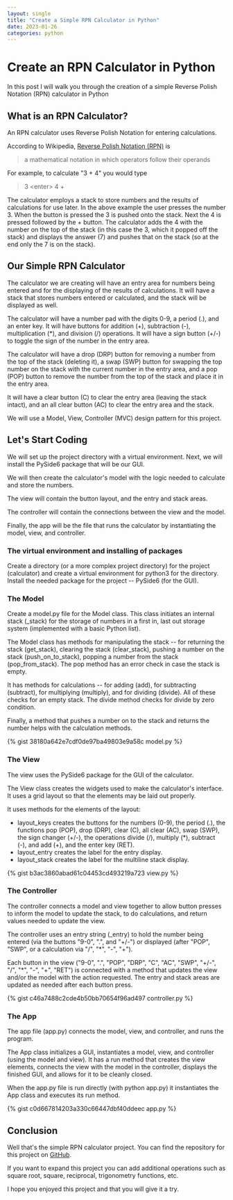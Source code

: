 ```yaml
---
layout: single
title: "Create a Simple RPN Calculator in Python"
date: 2023-01-26 
categories: python
---
```


# Create an RPN Calculator in Python

In this post I will walk you through the creation of a simple Reverse Polish Notation (RPN) calculator in Python

## What is an RPN Calculator?

An RPN calculator uses Reverse Polish Notation for entering calculations.

According to Wikipedia, <a href="https://en.wikipedia.org/wiki/Reverse_Polish_notation">Reverse Polish Notation (RPN)</a> is

<blockquote>a mathematical notation in which operators follow their operands</blockquote>

For example, to calculate "3 + 4" you would type

<blockquote>3 &lt;enter&gt; 4 +</blockquote>

The calculator employs a stack to store numbers and the results of calculations for use later. In the above example the user presses the number 3. When the <enter> button is pressed the 3 is pushed onto the stack. Next the 4 is pressed followed by the + button. The calculator adds the 4 with the number on the top of the stack (in this case the 3, which it popped off the stack) and displays the answer (7) and pushes that on the stack (so at the end only the 7 is on the stack).

## Our Simple RPN Calculator

The calculator we are creating will have an entry area for numbers being entered and for the displaying of the results of calculations. It will have a stack that stores numbers entered or calculated, and the stack will be displayed as well.

The calculator will have a number pad with the digits 0-9, a period (.), and an enter key. It will have buttons for addition (+), subtraction (-), multiplication (*), and division (/) operations. It will have a sign button (+/-) to toggle the sign of the number in the entry area.

The calculator will have a drop (DRP) button for removing a number from the top of the stack (deleting it), a swap (SWP) button for swapping the top number on the stack with the current number in the entry area, and a pop (POP) button to remove the number from the top of the stack and place it in the entry area.

It will have a clear button (C) to clear the entry area (leaving the stack intact), and an all clear button (AC) to clear the entry area and the stack.

We will use a Model, View, Controller (MVC) design pattern for this project.

## Let's Start Coding

We will set up the project directory with a virtual environment. Next, we will install the PySide6 package that will be our GUI.

We will then create the calculator's model with the logic needed to calculate and store the numbers.

The view will contain the button layout, and the entry and stack areas.

The controller will contain the connections between the view and the model.

Finally, the app will be the file that runs the calculator by instantiating the model, view, and controller.

### The virtual environment and installing of packages

Create a directory (or a more complex project directory) for the project (calculator) and create a virtual environment for python3 for the directory. Install the needed package for the project -- PySide6 (for the GUI).

### The Model

Create a model.py file for the Model class. This class initiates an internal stack (_stack) for the storage of numbers in a first in, last out storage system (implemented with a basic Python list).

The Model class has methods for manipulating the stack -- for returning the stack (get_stack), clearing the stack (clear_stack), pushing a number on the stack (push_on_to_stack), popping a number from the stack (pop_from_stack). The pop method has an error check in case the stack is empty.

It has methods for calculations -- for adding (add), for subtracting (subtract), for multiplying (multiply), and for dividing (divide). All of these checks for an empty stack. The divide method checks for divide by zero condition.

Finally, a method that pushes a number on to the stack and returns the number helps with the calculation methods.

{% gist 38180a642e7cdf0de97ba49803e9a58c model.py %}

### The View

The view uses the PySide6 package for the GUI of the calculator.

The View class creates the widgets used to make the calculator's interface. It uses a grid layout so that the elements may be laid out properly.

It uses methods for the elements of the layout:
- layout_keys creates the buttons for the numbers (0-9), the period (.), the functions pop (POP), drop (DRP), clear (C), all clear (AC), swap (SWP), the sign changer (+/-), the operations divide (/), multiply (*), subtract (-), and add (+), and the enter key (RET).
- layout_entry creates the label for the entry display.
- layout_stack creates the label for the multiline stack display.

{% gist b3ac3860abad61c04453cd493219a723 view.py %}

### The Controller

The controller connects a model and view together to allow button presses to inform the model to update the stack, to do calculations, and return values needed to update the view.

The controller uses an entry string (_entry) to hold the number being entered (via the buttons "9-0", ".", and "+/-") or displayed (after "POP", "SWP", or a calculation via "/", "*", "-", "+").

Each button in the view ("9-0", ".", "POP", "DRP", "C", "AC", "SWP", "+/-", "/", "*", "-", "+", "RET") is connected with a method that updates the view and/or the model with the action requested. The entry and stack areas are updated as needed after each button press.

{% gist c46a7488c2cde4b50bb70654f96ad497 controller.py %}

### The App

The app file (app.py) connects the model, view, and controller, and runs the program.

The App class initializes a GUI, instantiates a model, view, and controller (using the model and view). It has a run method that creates the view elements, connects the view with the model in the controller, displays the finished GUI, and allows for it to be cleanly closed.

When the app.py file is run directly (with python app.py) it instantiates the App class and executes its run method.

{% gist c0d667814203a330c66447dbf40ddeec app.py %}

## Conclusion

Well that's the simple RPN calculator project. You can find the repository for this project on <a href="https://github.com/stevebrauner/calculator">GitHub</a>.

If you want to expand this project you can add additional operations such as square root, square, reciprocal, trigonometry functions, etc.

I hope you enjoyed this project and that you will give it a try.
